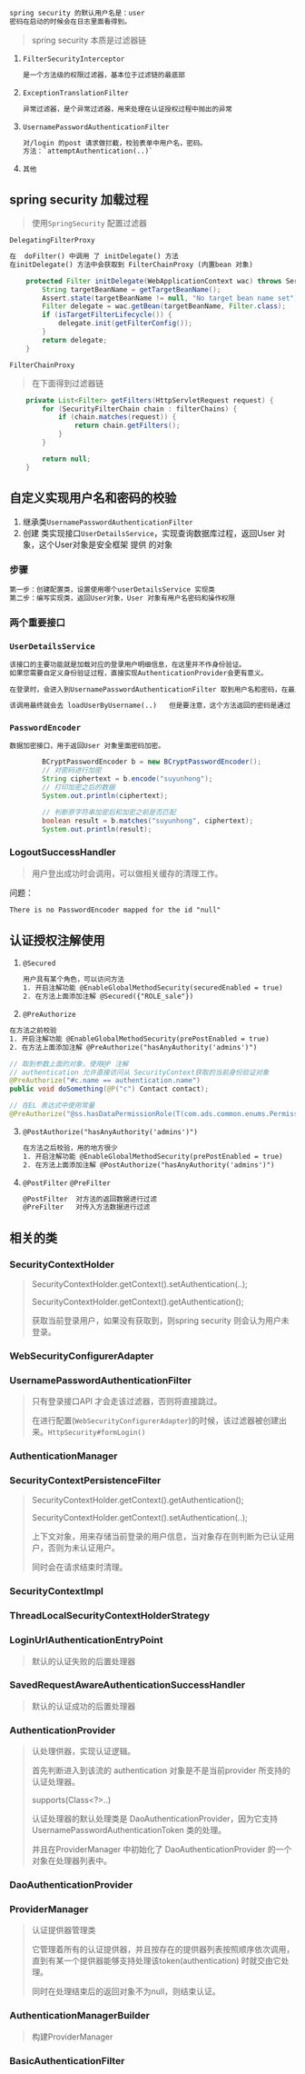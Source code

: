 







```txt
spring security 的默认用户名是：user
密码在启动的时候会在日志里面看得到。
```



> spring security 本质是过滤器链

1. `FilterSecurityInterceptor`

   ```txt
   是一个方法级的权限过滤器，基本位于过滤链的最底部
   ```

2. `ExceptionTranslationFilter`

   ```txt
   异常过滤器，是个异常过滤器，用来处理在认证授权过程中抛出的异常
   ```

3. `UsernamePasswordAuthenticationFilter`

   ```txt
   对/login 的post 请求做拦截，校验表单中用户名，密码。
   方法：`attemptAuthentication(..)`
   ```

4. `其他`



## spring security 加载过程

> 使用`SpringSecurity` 配置过滤器

`DelegatingFilterProxy`

```txt
在  doFilter() 中调用 了 initDelegate() 方法
在initDelegate() 方法中会获取到 FilterChainProxy (内置bean 对象)
```

```java
    protected Filter initDelegate(WebApplicationContext wac) throws ServletException {
        String targetBeanName = getTargetBeanName();
        Assert.state(targetBeanName != null, "No target bean name set");
        Filter delegate = wac.getBean(targetBeanName, Filter.class);
        if (isTargetFilterLifecycle()) {
            delegate.init(getFilterConfig());
        }
        return delegate;
    }
```



`FilterChainProxy`

> 在下面得到过滤器链

```java
	private List<Filter> getFilters(HttpServletRequest request) {
		for (SecurityFilterChain chain : filterChains) {
			if (chain.matches(request)) {
				return chain.getFilters();
			}
		}

		return null;
	}
```





## 自定义实现用户名和密码的校验

1. 继承类`UsernamePasswordAuthenticationFilter`
2. 创建 类实现接口`UserDetailsService`，实现查询数据库过程，返回User 对象，这个User对象是安全框架 提供 的对象

### 步骤

```txt
第一步：创建配置类，设置使用哪个userDetailsService 实现类
第二步：编写实现类，返回User对象，User 对象有用户名密码和操作权限
```



### 两个重要接口

### `UserDetailsService`

```txt
该接口的主要功能就是加载对应的登录用户明细信息，在这里并不作身份验证。
如果您需要自定义身份验证过程，直接实现AuthenticationProvider会更有意义。

在登录时，会进入到UsernamePasswordAuthenticationFilter 取到用户名和密码，在最后调用this.getAuthenticationManager().authenticate(authRequest) 

该调用最终就会去 loadUserByUsername(..)   但是要注意，这个方法返回的密码是通过  PasswordEncoder 接口加密过的。
```

### `PasswordEncoder`

```txt
数据加密接口，用于返回User 对象里面密码加密。
```

```java
        BCryptPasswordEncoder b = new BCryptPasswordEncoder();
        // 对密码进行加密
        String ciphertext = b.encode("suyunhong");
        // 打印加密之后的数据
        System.out.println(ciphertext);

        // 判断原字符串加密后和加密之前是否匹配
        boolean result = b.matches("suyunhong", ciphertext);
        System.out.println(result);
```



### LogoutSuccessHandler

> 用户登出成功时会调用，可以做相关缓存的清理工作。



问题：

```txt
There is no PasswordEncoder mapped for the id "null"
```



## 认证授权注解使用

1. `@Secured`

   ```txt
   用户具有某个角色，可以访问方法
   1. 开启注解功能 @EnableGlobalMethodSecurity(securedEnabled = true)
   2. 在方法上面添加注解 @Secured({"ROLE_sale"})
   ```

2. `@PreAuthorize`

```txt
在方法之前校验
1. 开启注解功能 @EnableGlobalMethodSecurity(prePostEnabled = true)
2. 在方法上面添加注解 @PreAuthorize("hasAnyAuthority('admins')")
```

```java
// 取到参数上面的对象，使用@P 注解
// authentication 允许直接访问从 SecurityContext获取的当前身份验证对象
@PreAuthorize("#c.name == authentication.name")
public void doSomething(@P("c") Contact contact);

// 在EL 表达式中使用常量
@PreAuthorize("@ss.hasDataPermissionRole(T(com.ads.common.enums.PermissionRoleEnums).ADMIN)")
```



3. `@PostAuthorize("hasAnyAuthority('admins')")`

   ```txt
   在方法之后校验，用的地方很少
   1. 开启注解功能 @EnableGlobalMethodSecurity(prePostEnabled = true)
   2. 在方法上面添加注解 @PostAuthorize("hasAnyAuthority('admins')")
   ```

   

4. `@PostFilter` `@PreFilter`

   ```txt
   @PostFilter  对方法的返回数据进行过滤
   @PreFilter   对传入方法数据进行过滤
   ```

   

## 相关的类

### SecurityContextHolder

> SecurityContextHolder.getContext().setAuthentication(..);
>
> SecurityContextHolder.getContext().getAuthentication();
>
> 获取当前登录用户，如果没有获取到，则spring security 则会认为用户未登录。

### WebSecurityConfigurerAdapter

### UsernamePasswordAuthenticationFilter

> 只有登录接口API 才会走该过滤器，否则将直接跳过。
>
> 在进行配置(`WebSecurityConfigurerAdapter`)的时候，该过滤器被创建出来。`HttpSecurity#formLogin()`

### AuthenticationManager

### SecurityContextPersistenceFilter

> SecurityContextHolder.getContext().getAuthentication();
>
> SecurityContextHolder.getContext().setAuthentication(..);
>
> 上下文对象，用来存储当前登录的用户信息，当对象存在则判断为已认证用户，否则为未认证用户。
>
> 同时会在请求结束时清理。

### SecurityContextImpl

### ThreadLocalSecurityContextHolderStrategy

### LoginUrlAuthenticationEntryPoint

> 默认的认证失败的后置处理器

### SavedRequestAwareAuthenticationSuccessHandler

> 默认的认证成功的后置处理器

### **AuthenticationProvider** 

> 认处理供器，实现认证逻辑。
>
> 首先判断进入到该流的 authentication 对象是不是当前provider 所支持的认证处理器。
>
> supports(Class<?>..)
>
> 认证处理器的默认处理类是 DaoAuthenticationProvider，因为它支持UsernamePasswordAuthenticationToken 类的处理。
>
> 并且在ProviderManager 中初始化了  DaoAuthenticationProvider  的一个对象在处理器列表中。

### DaoAuthenticationProvider  

### ProviderManager

> 认证提供器管理类
>
> 它管理着所有的认证提供器，并且按存在的提供器列表按照顺序依次调用，直到有某一个提供器能够支持处理该token(authentication) 时就交由它处理。
>
> 同时在处理结束后的返回对象不为null，则结束认证。

### AuthenticationManagerBuilder

> 构建ProviderManager

### BasicAuthenticationFilter